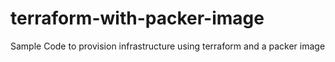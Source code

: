 # terraform-with-packer-image
Sample Code to provision infrastructure using terraform and a packer image
